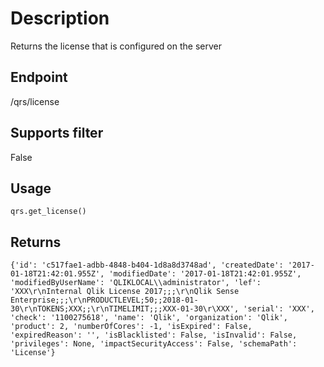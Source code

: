 # Description
Returns the license that is configured on the server

## Endpoint
/qrs/license

## Supports filter
False

## Usage
```
qrs.get_license()
```
## Returns
```
{'id': 'c517fae1-adbb-4848-b404-1d8a8d3748ad', 'createdDate': '2017-01-18T21:42:01.955Z', 'modifiedDate': '2017-01-18T21:42:01.955Z', 'modifiedByUserName': 'QLIKLOCAL\\administrator', 'lef': 'XXX\r\nInternal Qlik License 2017;;;\r\nQlik Sense Enterprise;;;\r\nPRODUCTLEVEL;50;;2018-01-30\r\nTOKENS;XXX;;\r\nTIMELIMIT;;;XXX-01-30\r\XXX', 'serial': 'XXX', 'check': '1100275618', 'name': 'Qlik', 'organization': 'Qlik', 'product': 2, 'numberOfCores': -1, 'isExpired': False, 'expiredReason': '', 'isBlacklisted': False, 'isInvalid': False, 'privileges': None, 'impactSecurityAccess': False, 'schemaPath': 'License'}
```
